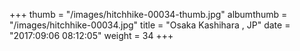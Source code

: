 +++
thumb = "/images/hitchhike-00034-thumb.jpg"
albumthumb = "/images/hitchhike-00034.jpg"
title = "Osaka Kashihara , JP"
date = "2017:09:06 08:12:05"
weight = 34
+++
